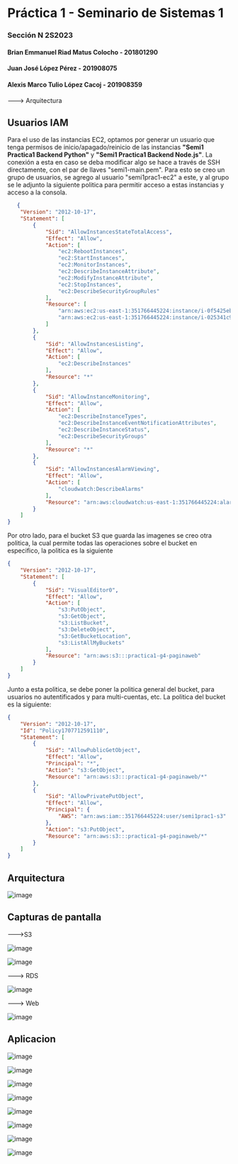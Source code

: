 # Práctica 1 - Seminario de Sistemas 1
### Sección N  2S2023
#### Brian Emmanuel Riad Matus Colocho - 201801290
#### Juan José López Pérez - 201908075
#### Alexis Marco Tulio López Cacoj - 201908359


---> Arquitectura


## Usuarios IAM
Para el uso de las instancias EC2, optamos por generar un usuario que tenga permisos de inicio/apagado/reinicio de las instancias __"Semi1 Practica1 Backend Python"__ y __"Semi1 Practica1 Backend Node.js"__. La conexión a esta en caso se deba modificar algo se hace a través de SSH directamente, con el par de llaves "semi1-main.pem". Para esto se creo un grupo de usuarios, se agrego al usuario "semi1prac1-ec2" a este, y al grupo se le adjunto la siguiente politica para permitir acceso a estas instancias y acceso a la consola.

```json
   {
	"Version": "2012-10-17",
	"Statement": [
		{
			"Sid": "AllowInstancesStateTotalAccess",
			"Effect": "Allow",
			"Action": [
				"ec2:RebootInstances",
				"ec2:StartInstances",
				"ec2:MonitorInstances",
				"ec2:DescribeInstanceAttribute",
				"ec2:ModifyInstanceAttribute",
				"ec2:StopInstances",
				"ec2:DescribeSecurityGroupRules"
			],
			"Resource": [
				"arn:aws:ec2:us-east-1:351766445224:instance/i-0f5425eb3b6392b81",
				"arn:aws:ec2:us-east-1:351766445224:instance/i-025341c9522e6f206"
			]
		},
		{
			"Sid": "AllowInstancesListing",
			"Effect": "Allow",
			"Action": [
				"ec2:DescribeInstances"
			],
			"Resource": "*"
		},
		{
			"Sid": "AllowInstanceMonitoring",
			"Effect": "Allow",
			"Action": [
				"ec2:DescribeInstanceTypes",
				"ec2:DescribeInstanceEventNotificationAttributes",
				"ec2:DescribeInstanceStatus",
				"ec2:DescribeSecurityGroups"
			],
			"Resource": "*"
		},
		{
			"Sid": "AllowInstancesAlarmViewing",
			"Effect": "Allow",
			"Action": [
				"cloudwatch:DescribeAlarms"
			],
			"Resource": "arn:aws:cloudwatch:us-east-1:351766445224:alarm:*"
		}
	]
}
```

Por otro lado, para el bucket S3 que guarda las imagenes se creo otra politica, la cual permite todas las operaciones sobre el bucket en especifico, la politica es la siguiente


```json
{
	"Version": "2012-10-17",
	"Statement": [
		{
			"Sid": "VisualEditor0",
			"Effect": "Allow",
			"Action": [
				"s3:PutObject",
				"s3:GetObject",
				"s3:ListBucket",
				"s3:DeleteObject",
				"s3:GetBucketLocation",
				"s3:ListAllMyBuckets"
			],
			"Resource": "arn:aws:s3:::practica1-g4-paginaweb"
		}
	]
}
```

Junto a esta politica, se debe poner la politica general del bucket, para usuarios no autentificados y para multi-cuentas, etc. La politica del bucket es la siguiente:

```json
{
    "Version": "2012-10-17",
    "Id": "Policy1707712591110",
    "Statement": [
        {
            "Sid": "AllowPublicGetObject",
            "Effect": "Allow",
            "Principal": "*",
            "Action": "s3:GetObject",
            "Resource": "arn:aws:s3:::practica1-g4-paginaweb/*"
        },
        {
            "Sid": "AllowPrivatePutObject",
            "Effect": "Allow",
            "Principal": {
                "AWS": "arn:aws:iam::351766445224:user/semi1prac1-s3"
            },
            "Action": "s3:PutObject",
            "Resource": "arn:aws:s3:::practica1-g4-paginaweb/*"
        }
    ]
}
```


## Arquitectura

![image](https://github.com/Alexz330/torres_hannoi/assets/72354711/16a0768e-fdaa-4289-af90-2f269b85bed0)



## Capturas de pantalla

--->S3

![image](https://github.com/Alexz330/torres_hannoi/assets/72354711/0f3d5fbd-05b0-4c31-bb4f-00f49a5067bc)


![image](https://github.com/Alexz330/torres_hannoi/assets/72354711/e417092e-f7cd-4059-a4a3-a569868795e8)

---> RDS

![image](https://github.com/Alexz330/torres_hannoi/assets/72354711/889bf5ba-615f-47f0-a4a5-860300622e64)

---> Web

![image](https://github.com/Alexz330/torres_hannoi/assets/72354711/b0b2873c-d604-4666-bab9-1ce68dda9b4c)


## Aplicacion 

![image](https://github.com/Alexz330/torres_hannoi/assets/72354711/0e9cf0b1-faf8-4004-b613-cf15b76cb416)


![image](https://github.com/Alexz330/torres_hannoi/assets/72354711/247fa388-8c78-4547-82db-209e793d0389)


![image](https://github.com/Alexz330/torres_hannoi/assets/72354711/f86e9aaa-1906-4e55-83c7-47609a49a630)


![image](https://github.com/Alexz330/torres_hannoi/assets/72354711/af3d228e-47e2-4df1-977d-be89651339bd)


![image](https://github.com/Alexz330/torres_hannoi/assets/72354711/23fac61c-0583-4afa-9eea-75ea2e736126)


![image](https://github.com/Alexz330/torres_hannoi/assets/72354711/9ff2f451-145e-482d-83d3-2da7bb2702f0)


![image](https://github.com/Alexz330/torres_hannoi/assets/72354711/4f90e981-ffd8-4ce8-8265-25f94c8595bb)


![image](https://github.com/Alexz330/torres_hannoi/assets/72354711/88ef99ab-2a36-4697-a55f-740cc5503468)
